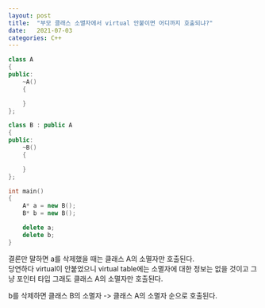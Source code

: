 ```yaml
---
layout: post
title:  "부모 클래스 소멸자에서 virtual 안붙이면 어디까지 호출되냐?"
date:   2021-07-03
categories: C++
---
```


```cpp
class A
{
public:
	~A()
	{

	}
};

class B : public A
{
public:
	~B()
	{

	}
};

int main()
{
	A* a = new B();
	B* b = new B();

	delete a;
	delete b;
}
```

결론만 말하면 a를 삭제했을 때는 클래스 A의 소멸자만 호출된다.      
당연하다 virtual이 안붙었으니 virtual table에는 소멸자에 대한 정보는 없을 것이고 그냥 포인터 타입 그래도 클래스 A의 소멸자만 호출된다.        

b를 삭제하면 클래스 B의 소멸자 -> 클래스 A의 소멸자 순으로 호출된다.       
